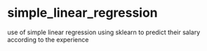 # simple_linear_regression
use of simple linear regression using sklearn to predict their salary according to the experience
